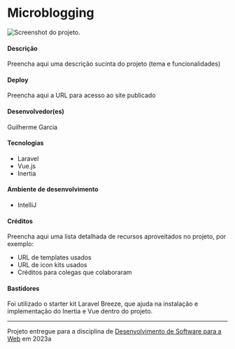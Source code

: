 # Microblogging

![Screenshot do projeto](https://mdswanson.com/static/chops-ux-step-4.png "Screenshot do projeto").


#### Descrição

Preencha aqui uma descrição sucinta do projeto (tema e funcionalidades)

#### Deploy

Preencha aqui a URL para acesso ao site publicado


#### Desenvolvedor(es)
Guilherme Garcia


#### Tecnologias

- Laravel
- Vue.js
- Inertia

#### Ambiente de desenvolvimento

- IntelliJ

#### Créditos

Preencha aqui uma lista detalhada de recursos aproveitados no projeto, por exemplo:
- URL de templates usados
- URL de icon kits usados
- Créditos para colegas que colaboraram

#### Bastidores

Foi utilizado o starter kit Laravel Breeze, que ajuda na instalação e implementação do Inertia e Vue dentro do projeto.

---
Projeto entregue para a disciplina de [Desenvolvimento de Software para a Web](http://github.com/andreainfufsm/elc1090-2023a) em 2023a
